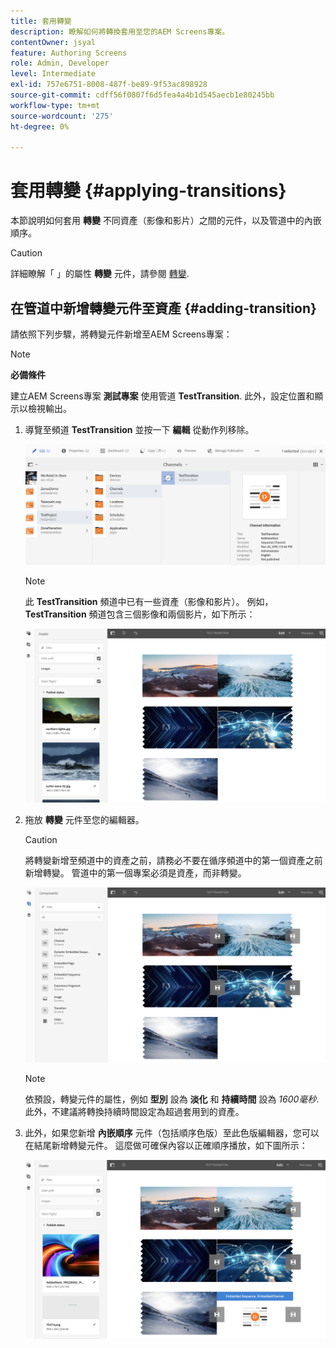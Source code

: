 ```yaml
---
title: 套用轉變
description: 瞭解如何將轉換套用至您的AEM Screens專案。
contentOwner: jsyal
feature: Authoring Screens
role: Admin, Developer
level: Intermediate
exl-id: 757e6751-8008-487f-be89-9f53ac898928
source-git-commit: cdff56f0807f6d5fea4a4b1d545aecb1e80245bb
workflow-type: tm+mt
source-wordcount: '275'
ht-degree: 0%

---
```


# 套用轉變 {#applying-transitions}

本節說明如何套用 **轉變** 不同資產（影像和影片）之間的元件，以及管道中的內嵌順序。

>[!CAUTION]
>
>詳細瞭解「 」的屬性 **轉變** 元件，請參閱 [轉變](adding-components-to-a-channel.md#transition).

## 在管道中新增轉變元件至資產 {#adding-transition}

請依照下列步驟，將轉變元件新增至AEM Screens專案：

>[!NOTE]
>
>**必備條件**
>
>建立AEM Screens專案 **測試專案** 使用管道 **TestTransition**. 此外，設定位置和顯示以檢視輸出。

1. 導覽至頻道 **TestTransition** 並按一下 **編輯** 從動作列移除。

   ![image1](assets/transitions1.png)

   >[!NOTE]
   >
   >此 **TestTransition** 頻道中已有一些資產（影像和影片）。 例如， **TestTransition** 頻道包含三個影像和兩個影片，如下所示：

   ![image2](assets/transitions2.png)


1. 拖放 **轉變** 元件至您的編輯器。

   >[!CAUTION]
   >
   >將轉變新增至頻道中的資產之前，請務必不要在循序頻道中的第一個資產之前新增轉變。 管道中的第一個專案必須是資產，而非轉變。

   ![image3](assets/transitions3.png)

   >[!NOTE]
   >
   >依預設，轉變元件的屬性，例如 **型別** 設為 **淡化** 和 **持續時間** 設為 *1600毫秒*. 此外，不建議將轉換持續時間設定為超過套用到的資產。

1. 此外，如果您新增 **內嵌順序** 元件（包括順序色版）至此色版編輯器，您可以在結尾新增轉變元件。 這麼做可確保內容以正確順序播放，如下圖所示：

   ![image3](assets/transitions5.png)
